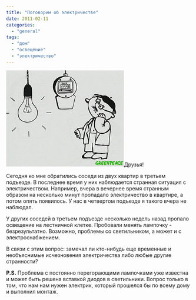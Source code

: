 ```yaml
---
title: "Поговорим об электричестве"
date: 2011-02-11
categories: 
  - "general"
tags: 
  - "дом"
  - "освещение"
  - "электричество"
---
```


![Электричество в доме](/wp-content/uploads/2011/02/elektrichestvo.jpg "Электричество в доме")Друзья!

Сегодня ко мне обратились соседи из двух квартир в третьем подъезде. В последнее время у них наблюдается странная ситуация с электричеством. Например, вчера в вечернее время странным образом на несколько минут пропадало электричество в квартире, а потом опять появилось. У нас в четвертом подъезде я такого вчера не наблюдал.

У других соседей в третьем подъезде несколько недель назад пропало освещение на лестничной клетке. Пробовали менять лампочку - безрезультатно. Возможно, проблемы со светильником, а может и с электроснабжением.

В связи с этим вопрос: замечал ли кто-нибудь еще временные и необъяснимые исчезновения электричества либо любые другие странности?

**P.S.** Проблема с постоянно перегорающими лампочками уже известна и <!--more-->может быть решена вставкой диодов в светильники. Вопрос только в том, что нам нам нужен электрик, который прошелся бы по всему дому и выполнил монтаж.

